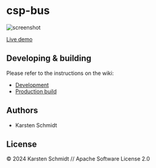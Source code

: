 # csp-bus

![screenshot](https://raw.githubusercontent.com/thi-ng/umbrella/develop/assets/examples/csp-bus.png)

[Live demo](http://demo.thi.ng/umbrella/csp-bus/)

## Developing & building

Please refer to the instructions on the wiki:

- [Development](https://github.com/thi-ng/umbrella/wiki/Development-mode-for-examples-using-thi.ng-meta%E2%80%90css)
- [Production build](https://github.com/thi-ng/umbrella/wiki/Example-build-instructions)

## Authors

- Karsten Schmidt

## License

&copy; 2024 Karsten Schmidt // Apache Software License 2.0
